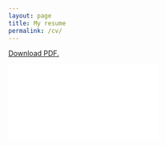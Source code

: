 ```yaml
---
layout: page
title: My resume
permalink: /cv/
---
```



<a href="{{ '/assets/docs/resume.pdf' | prepend: site.baseurl | prepend: site.url }}" target="_blank">Download PDF.</a>

<embed src="{{ '/assets/docs/resume.pdf' | prepend: site.baseurl | prepend: site.url }}" type="application/pdf" />
